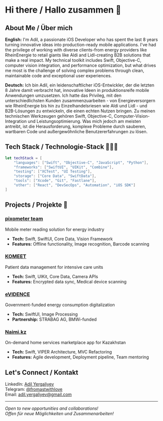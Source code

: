 # Hi there / Hallo zusammen 👋

## About Me / Über mich

**English:**
I'm Adil, a passionate iOS Developer who has spent the last 8 years turning innovative ideas into production-ready mobile applications. I've had the privilege of working with diverse clients-from energy providers like RheinEnergie to retail giants like Aldi and Lidl-creating B2B solutions that make a real impact. My technical toolkit includes Swift, Objective-C, computer vision integration, and performance optimization, but what drives me most is the challenge of solving complex problems through clean, maintainable code and exceptional user experiences.

**Deutsch:**
Ich bin Adil, ein leidenschaftlicher iOS-Entwickler, der die letzten 8 Jahre damit verbracht hat, innovative Ideen in produktionsreife mobile Anwendungen umzusetzen. Ich hatte das Privileg, mit den unterschiedlichsten Kunden zusammenzuarbeiten - von Energieversorgern wie RheinEnergie bis hin zu Einzelhandelsriesen wie Aldi und Lidl - und B2B-Lösungen zu entwickeln, die einen echten Nutzen bringen. Zu meinen technischen Werkzeugen gehören Swift, Objective-C, Computer-Vision-Integration und Leistungsoptimierung. Was mich jedoch am meisten antreibt, ist die Herausforderung, komplexe Probleme durch sauberen, wartbaren Code und außergewöhnliche Benutzererfahrungen zu lösen.

## Tech Stack / Technologie-Stack 👨🏼‍💻

```swift
let techStack = [
    "languages": ["Swift", "Objective-C", "JavaScript", "Python"],
    "frameworks": ["SwiftUI", "UIKit", "Combine"],
    "testing": ["XCTest", "UI Testing"],
    "storage": ["Core Data", "SwiftData"],
    "tools": ["Xcode", "Git", "Fastlane"],
    "other": ["React", "DevSecOps", "Automation", "iOS SDK"]
]
```

## Projects / Projekte 🚀

### [pixometer team](https://pixometer.io/loesungen/netzbetreiber/)
Mobile meter reading solution for energy industry
- **Tech:** Swift, SwiftUI, Core Data, Vision Framework
- **Features:** Offline functionality, Image recognition, Barcode scanning

### [KOMEET](https://pixolus.de/komeet/)
Patient data management for intensive care units
- **Tech:** Swift, UIKit, Core Data, Camera APIs
- **Features:** Encrypted data sync, Medical device scanning

### [eVIDENCE](https://pixolus.de/evidence/)
Government-funded energy consumption digitalization
- **Tech:** SwiftUI, Image Processing
- **Partnership:** STRABAG AG, BMWi-funded

### [Naimi.kz](https://apps.apple.com/us/app/naimi-kz-услуги-для-дома/id1028949260)
On-demand home services marketplace app for Kazakhstan
- **Tech:** Swift, VIPER Architecture, MVC Refactoring
- **Features:** Agile development, Deployment pipeline, Team mentoring

## Let's Connect / Kontakt

LinkedIn: [Adil Yergaliyev](https://www.linkedin.com/in/fromastwithlove)  
Telegram: [@fromastwithlove](https://t.me/fromastwithlove)  
Email: [adil.yergaliyev@gmail.com](mailto:adil.yergaliyev@gmail.com)

---
*Open to new opportunities and collaborations!*  
*Offen für neue Möglichkeiten und Zusammenarbeiten!*